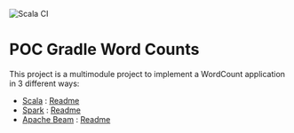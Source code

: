 ![Scala CI](https://github.com/VivianOliveres/poc-gradle-word-counts/workflows/Scala%20CI/badge.svg?branch=master)

# POC Gradle Word Counts

This project is a multimodule project to implement a WordCount application in 3 different ways:
* [Scala](https://scala-lang.org/) : [Readme](app-scala/README.md)
* [Spark](https://spark.apache.org/) : [Readme](app-spark/README.md)
* [Apache Beam](https://beam.apache.org/) : [Readme](app-scio/README.md)
